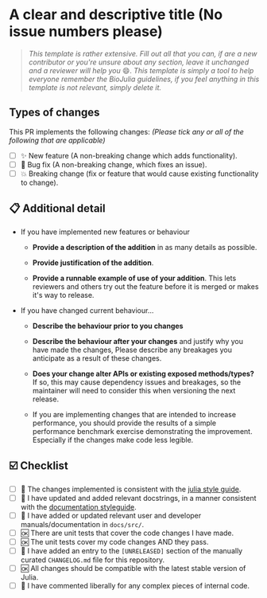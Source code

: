 # A clear and descriptive title (No issue numbers please)

> _This template is rather extensive. Fill out all that you can, if are a new contributor or you're unsure about any section, leave it unchanged and a reviewer will help you_ :smile:. _This template is simply a tool to help everyone remember the BioJulia guidelines, if you feel anything in this template is not relevant, simply delete it._

## Types of changes

This PR implements the following changes:
_(Please tick any or all of the following that are applicable)_

- [ ] :sparkles: New feature (A non-breaking change which adds functionality).
- [ ] :bug: Bug fix (A non-breaking change, which fixes an issue).
- [ ] :boom: Breaking change (fix or feature that would cause existing functionality to change).

## :clipboard: Additional detail

- If you have implemented new features or behaviour
  - **Provide a description of the addition** in as many details as possible.

  - **Provide justification of the addition**.

  - **Provide a runnable example of use of your addition**. This lets reviewers
    and others try out the feature before it is merged or makes it's way to release.

- If you have changed current behaviour...
  - **Describe the behaviour prior to you changes**

  - **Describe the behaviour after your changes** and justify why you have made the changes,
    Please describe any breakages you anticipate as a result of these changes.

  - **Does your change alter APIs or existing exposed methods/types?**
    If so, this may cause dependency issues and breakages, so the maintainer
    will need to consider this when versioning the next release.

  - If you are implementing changes that are intended to increase performance, you
    should provide the results of a simple performance benchmark exercise
    demonstrating the improvement. Especially if the changes make code less legible.

## :ballot_box_with_check: Checklist

- [ ] :art: The changes implemented is consistent with the [julia style guide](https://docs.julialang.org/en/v1/manual/style-guide/).
- [ ] :blue_book: I have updated and added relevant docstrings, in a manner consistent with the [documentation styleguide](https://docs.julialang.org/en/v1/manual/documentation/).
- [ ] :blue_book: I have added or updated relevant user and developer manuals/documentation in `docs/src/`.
- [ ] :ok: There are unit tests that cover the code changes I have made.
- [ ] :ok: The unit tests cover my code changes AND they pass.
- [ ] :pencil: I have added an entry to the `[UNRELEASED]` section of the manually curated `CHANGELOG.md` file for this repository.
- [ ] :ok: All changes should be compatible with the latest stable version of Julia.
- [ ] :thought_balloon: I have commented liberally for any complex pieces of internal code.
